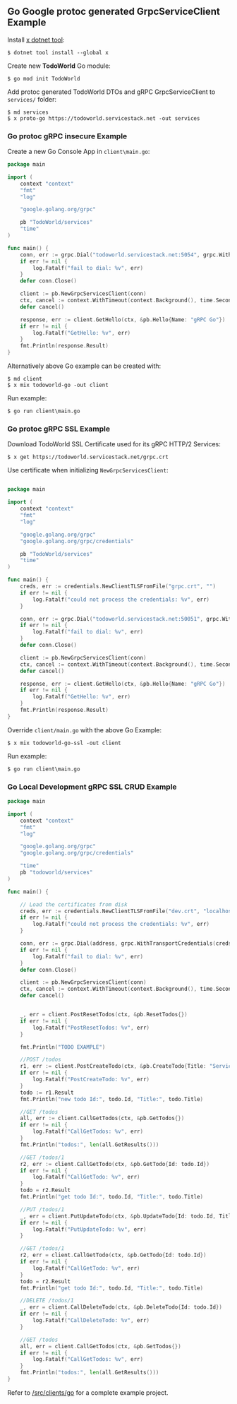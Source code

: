 
## Go Google protoc generated GrpcServiceClient Example

Install [x dotnet tool](https://docs.servicestack.net/dotnet-tool):
    
    $ dotnet tool install --global x 

Create new **TodoWorld** Go module:

    $ go mod init TodoWorld

Add protoc generated TodoWorld DTOs and gRPC GrpcServiceClient to `services/` folder:

    $ md services
    $ x proto-go https://todoworld.servicestack.net -out services

### Go protoc gRPC insecure Example

Create a new Go Console App in `client\main.go`:

```go
package main

import (
    context "context"
    "fmt"
    "log"

    "google.golang.org/grpc"

    pb "TodoWorld/services"
    "time"
)

func main() {
    conn, err := grpc.Dial("todoworld.servicestack.net:5054", grpc.WithInsecure())
    if err != nil {
        log.Fatalf("fail to dial: %v", err)
    }
    defer conn.Close()

    client := pb.NewGrpcServicesClient(conn)
    ctx, cancel := context.WithTimeout(context.Background(), time.Second)
    defer cancel()

    response, err := client.GetHello(ctx, &pb.Hello{Name: "gRPC Go"})
    if err != nil {
        log.Fatalf("GetHello: %v", err)
    }
    fmt.Println(response.Result)
}
```

Alternatively above Go example can be created with:

    $ md client
    $ x mix todoworld-go -out client

Run example:

    $ go run client\main.go

### Go protoc gRPC SSL Example

Download TodoWorld SSL Certificate used for its gRPC HTTP/2 Services:

    $ x get https://todoworld.servicestack.net/grpc.crt 

Use certificate when initializing `NewGrpcServicesClient`:

```go

package main

import (
    context "context"
    "fmt"
    "log"

    "google.golang.org/grpc"
    "google.golang.org/grpc/credentials"

    pb "TodoWorld/services"
    "time"
)

func main() {
    creds, err := credentials.NewClientTLSFromFile("grpc.crt", "")
    if err != nil {
        log.Fatalf("could not process the credentials: %v", err)
    }

    conn, err := grpc.Dial("todoworld.servicestack.net:50051", grpc.WithTransportCredentials(creds))
    if err != nil {
        log.Fatalf("fail to dial: %v", err)
    }
    defer conn.Close()

    client := pb.NewGrpcServicesClient(conn)
    ctx, cancel := context.WithTimeout(context.Background(), time.Second)
    defer cancel()

    response, err := client.GetHello(ctx, &pb.Hello{Name: "gRPC Go"})
    if err != nil {
        log.Fatalf("GetHello: %v", err)
    }
    fmt.Println(response.Result)
}
```

Override `client/main.go` with the above Go Example: 

    $ x mix todoworld-go-ssl -out client

Run example:

    $ go run client\main.go

### Go Local Development gRPC SSL CRUD Example

```go
package main

import (
    context "context"
    "fmt"
    "log"

    "google.golang.org/grpc"
    "google.golang.org/grpc/credentials"

    "time"
    pb "todoworld/services"
)

func main() {

    // Load the certificates from disk
    creds, err := credentials.NewClientTLSFromFile("dev.crt", "localhost:5001")
    if err != nil {
        log.Fatalf("could not process the credentials: %v", err)
    }

    conn, err := grpc.Dial(address, grpc.WithTransportCredentials(creds))
    if err != nil {
        log.Fatalf("fail to dial: %v", err)
    }
    defer conn.Close()

    client := pb.NewGrpcServicesClient(conn)
    ctx, cancel := context.WithTimeout(context.Background(), time.Second)
    defer cancel()


    _, err = client.PostResetTodos(ctx, &pb.ResetTodos{})
    if err != nil {
        log.Fatalf("PostResetTodos: %v", err)
    }

    fmt.Println("TODO EXAMPLE")

    //POST /todos
    r1, err := client.PostCreateTodo(ctx, &pb.CreateTodo{Title: "ServiceStack"})
    if err != nil {
        log.Fatalf("PostCreateTodo: %v", err)
    }
    todo := r1.Result
    fmt.Println("new todo Id:", todo.Id, "Title:", todo.Title)

    //GET /todos
    all, err := client.CallGetTodos(ctx, &pb.GetTodos{})
    if err != nil {
        log.Fatalf("CallGetTodos: %v", err)
    }
    fmt.Println("todos:", len(all.GetResults()))

    //GET /todos/1
    r2, err := client.CallGetTodo(ctx, &pb.GetTodo{Id: todo.Id})
    if err != nil {
        log.Fatalf("CallGetTodo: %v", err)
    }
    todo = r2.Result
    fmt.Println("get todo Id:", todo.Id, "Title:", todo.Title)

    //PUT /todos/1
    _, err = client.PutUpdateTodo(ctx, &pb.UpdateTodo{Id: todo.Id, Title: "gRPC"})
    if err != nil {
        log.Fatalf("PutUpdateTodo: %v", err)
    }

    //GET /todos/1
    r2, err = client.CallGetTodo(ctx, &pb.GetTodo{Id: todo.Id})
    if err != nil {
        log.Fatalf("CallGetTodo: %v", err)
    }
    todo = r2.Result
    fmt.Println("get todo Id:", todo.Id, "Title:", todo.Title)

    //DELETE /todos/1
    _, err = client.CallDeleteTodo(ctx, &pb.DeleteTodo{Id: todo.Id})
    if err != nil {
        log.Fatalf("CallDeleteTodo: %v", err)
    }

    //GET /todos
    all, err = client.CallGetTodos(ctx, &pb.GetTodos{})
    if err != nil {
        log.Fatalf("CallGetTodos: %v", err)
    }
    fmt.Println("todos:", len(all.GetResults()))
}
```

Refer to [/src/clients/go](https://github.com/NetCoreApps/todo-world/tree/master/src/clients/go)
for a complete example project.
